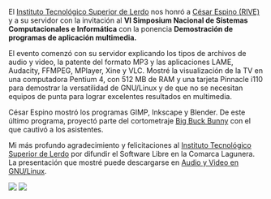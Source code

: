 

El [Instituto Tecnológico Superior de Lerdo](http://www.itslerdo.edu.mx/) nos honró a [César Espino (RIVE)](http://riveonline.com/) y a su servidor con la invitación al **VI Simposium Nacional de Sistemas Computacionales e Informática** con la ponencia **Demostración de programas de aplicación multimedia.**

El evento comenzó con su servidor explicando los tipos de archivos de audio y video, la patente del formato MP3 y las aplicaciones LAME, Audacity, FFMPEG, MPlayer, Xine y VLC. Mostré la visualización de la TV en una computadora Pentium 4, con 512 MB de RAM y una tarjeta Pinnacle i110 para demostrar la versatilidad de GNU/Linux y de que no se necesitan equipos de punta para lograr excelentes resultados en multimedia.

César Espino mostró los programas GIMP, Inkscape y Blender. De este último programa, proyectó parte del cortometraje [Big Buck Bunny](http://www.bigbuckbunny.org/) con el que cautivó a los asistentes.

Mi más profundo agradecimiento y felicitaciones al [Instituto Tecnológico Superior de Lerdo](http://www.itslerdo.edu.mx/) por difundir el Software Libre en la Comarca Lagunera. La presentación que mostré puede descargarse en [Audio y Video en GNU/Linux](../presentaciones/audio-y-video-en-gnu-linux.html).

<a href="tec-lerdo-sinasci-4/tec-lerdo-sinasci-1.jpg"><img class="img-responsive" src="tec-lerdo-sinasci-4/tec-lerdo-sinasci-1-small.jpg"></a> <a href="tec-lerdo-sinasci-4/tec-lerdo-sinasci-2.jpg"><img class="img-responsive" src="tec-lerdo-sinasci-4/tec-lerdo-sinasci-2-small.jpg"></a>
